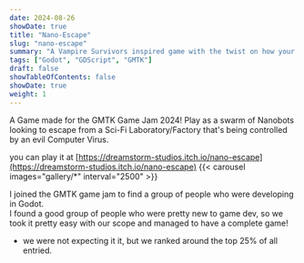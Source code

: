 ```yaml
---
date: 2024-08-26
showDate: true
title: "Nano-Escape"
slug: "nano-escape"
summary: "A Vampire Survivors inspired game with the twist on how your life, ammo, size, speed and the game music are tied together to scale up or down as you try to escape a factory compromised by a computer virus."
tags: ["Godot", "GDScript", "GMTK"]
draft: false
showTableOfContents: false
showDate: true
weight: 1
---
```


A Game made for the GMTK Game Jam 2024!
Play as a swarm of Nanobots looking to escape from a Sci-Fi Laboratory/Factory that's being controlled by an evil Computer Virus.

you can play it at [https://dreamstorm-studios.itch.io/nano-escape](https://dreamstorm-studios.itch.io/nano-escape) 
{{< carousel images="gallery/*" interval="2500" >}}

I joined the GMTK game jam to find a group of people who were developing in Godot.  
I found a good group of people who were pretty new to game dev, so we took it pretty easy with our scope and managed to have a complete game!
- we were not expecting it it, but we ranked around the top 25% of all entried. 
